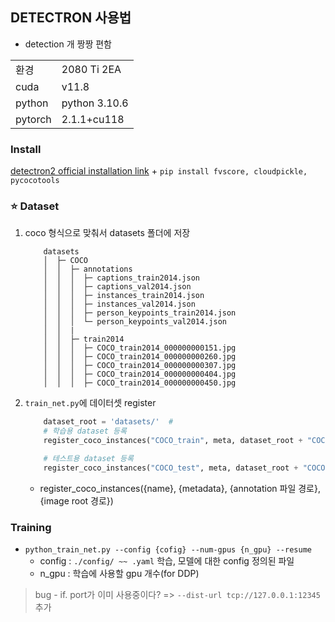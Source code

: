 ## DETECTRON 사용법

- detection 개 짱짱 편함

|   | |
|------|--|
|환경    | 2080 Ti 2EA   |
|cuda    | v11.8         |
|python  | python 3.10.6   |
|pytorch  | 2.1.1+cu118   |


### Install
[detectron2 official installation link](https://detectron2.readthedocs.io/en/latest/tutorials/install.html)
+
``` pip install fvscore, cloudpickle, pycocotools ```
### ⭐ Dataset
1. coco 형식으로 맞춰서 datasets 폴더에 저장
    ```
        datasets
        │  ├─ COCO
        │  │  ├─ annotations
        │  │  │  ├─ captions_train2014.json
        │  │  │  ├─ captions_val2014.json
        │  │  │  ├─ instances_train2014.json
        │  │  │  ├─ instances_val2014.json
        │  │  │  ├─ person_keypoints_train2014.json
        │  │  │  └─ person_keypoints_val2014.json
        │  │  |
        │  │  ├─ train2014
        │  │  │  ├─ COCO_train2014_000000000151.jpg
        │  │  │  ├─ COCO_train2014_000000000260.jpg
        │  │  │  ├─ COCO_train2014_000000000307.jpg
        │  │  │  ├─ COCO_train2014_000000000404.jpg
        │  │  │  ├─ COCO_train2014_000000000450.jpg
    ```
2. `train_net.py`에 데이터셋 register
    ```python
        dataset_root = 'datasets/'  #
        # 학습용 dataset 등록
        register_coco_instances("COCO_train", meta, dataset_root + "COCO/annotations/person_keypoints_train2014.json", dataset_root + "COCO/train2014")

        # 테스트용 dataset 등록
        register_coco_instances("COCO_test", meta, dataset_root + "COCO/annotations/person_keypoints_val2014.json", dataset_root + "COCO/val2014")
    ```
    - register_coco_instances({name}, {metadata}, {annotation 파일 경로}, {image root 경로})

### Training
- `python_train_net.py --config {cofig} --num-gpus {n_gpu} --resume`
    - config : `./config/ ~~ .yaml`
        학습, 모델에 대한 config 정의된 파일
    - n_gpu : 학습에 사용할 gpu 개수(for DDP)

> bug
    - if. port가 이미 사용중이다? => `--dist-url tcp://127.0.0.1:12345` 추가